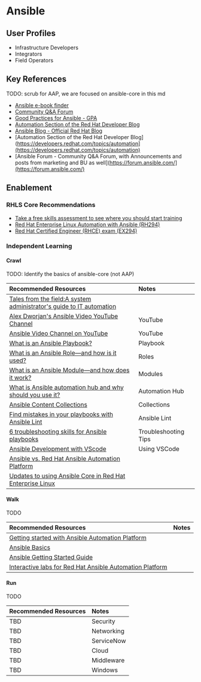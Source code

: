 # Ansible

## User Profiles

* Infrastructure Developers
* Integrators
* Field Operators

## Key References

TODO:  scrub for AAP, we are focused on ansible-core in this md

* [Ansible e-book finder](https://ansible.github.io/slides/ebooks)
* [Community Q&A Forum](https://forum.ansible.com/)
* [Good Practices for Ansible \- GPA](https://redhat-cop.github.io/automation-good-practices/)
* [Automation Section of the Red Hat Developer Blog](https://developers.redhat.com/topics/automation)
* [Ansible Blog \- Official Red Hat Blog](https://www.redhat.com/en/blog/channel/red-hat-ansible-automation)                                                                    
* [Automation Section of the Red Hat Developer Blog](https://developers.redhat.com/topics/automation](https://developers.redhat.com/topics/automation)
* [Ansible Forum \- Community Q\&A Forum, with Announcements and posts from marketing and BU as well](https://forum.ansible.com/](https://forum.ansible.com/)   

## Enablement

### RHLS Core Recommendations

* [Take a free skills assessment to see where you should start training](https://skills.ole.redhat.com/en)
* [Red Hat Enterprise Linux Automation with Ansible (RH294)](https://www.redhat.com/en/services/training/rh294-red-hat-linux-automation-with-ansible) 
* [Red Hat Certified Engineer (RHCE) exam (EX294)](https://www.redhat.com/en/services/training/ex294-red-hat-certified-engineer-rhce-exam-red-hat-enterprise-linux-9) 

### Independent Learning

#### Crawl

TODO:  Identify the basics of ansible-core (not AAP)

| Recommended Resources | Notes |
| :-------------------- | :---- |
| [Tales from the field:A system administrator's guide to IT automation](https://www.redhat.com/rhdc/managed-files/co-system-administrators-guide-to-IT-automation-ebook-1933814OM-202503-en.pdf)  | |
| [Alex Dworjan's Ansible Video YouTube Channel](https://www.youtube.com/watch?v=goclfp6a2IQ&list=PL2_OBreMn7FqZkvMYt6ATmgC0KAGGJNAN)  | YouTube |
| [Ansible Video Channel on YouTube](https://www.youtube.com/@AnsibleAutomation) | YouTube |
| [What is an Ansible Playbook?](https://www.redhat.com/en/topics/automation/what-is-an-ansible-playbook) | Playbook |
| [What is an Ansible Role—and how is it used?](https://www.redhat.com/en/topics/automation/what-is-an-ansible-role)  | Roles |
| [What is an Ansible Module—and how does it work?](https://www.redhat.com/en/topics/automation/what-is-an-ansible-module#creating-and-sharing-ansible-modules)  | Modules |
| [What is Ansible automation hub and why should you use it?](https://www.redhat.com/en/blog/what-ansible-automation-hub-and-why-should-you-use-it)  | Automation Hub |
| [Ansible Content Collections](https://www.redhat.com/en/technologies/management/ansible/content-collections)  | Collections  |
| [Find mistakes in your playbooks with Ansible Lint](https://www.redhat.com/en/blog/ansible-lint)  | Ansible Lint |
| [6 troubleshooting skills for Ansible playbooks](https://www.redhat.com/en/blog/troubleshoot-ansible-playbooks)  | Troubleshooting Tips |
| [Ansible Development with VScode](https://www.ansible.com/blog/deep-dive-on-ansible-vscode-extension/%20) | Using VSCode |
| [Ansible vs. Red Hat Ansible Automation Platform](https://www.redhat.com/en/technologies/management/ansible/ansible-vs-red-hat-ansible-automation-platform)
| [Updates to using Ansible Core in Red Hat Enterprise Linux](https://www.redhat.com/en/blog/updates-using-ansible-core-in-rhel#:~:text=RHEL%208.6%20%2F%209.0%20(May%202022,2023)%20included%20Ansible%20Core%202.14)

#### Walk

TODO

| Recommended Resources | Notes |
| :-------------------- | :---- |
| [Getting started with Ansible Automation Platform](https://developers.redhat.com/products/ansible/getting-started#imnewtoansible)  | |
| [Ansible Basics](https://www.redhat.com/en/topics/automation/learning-ansible-tutorial%20)  | |
| [Ansible Getting Started Guide](https://docs.ansible.com/ansible/latest/getting_started/index.html%20)  | |
| [Interactive labs for Red Hat Ansible Automation Platform](https://www.redhat.com/en/interactive-labs/ansible) | |

#### Run

TODO

| Recommended Resources | Notes |
| :-------------------- | :---- |
| TBD | Security |
| TBD | Networking |
| TBD | ServiceNow |
| TBD | Cloud |
| TBD | Middleware |
| TBD | Windows |
